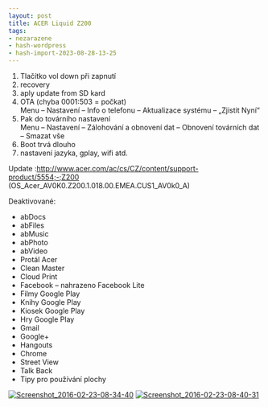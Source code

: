 ```yaml
---
layout: post
title: ACER Liquid Z200
tags:
- nezarazene
- hash-wordpress
- hash-import-2023-08-28-13-25
---
```


1. Tlačítko vol down při zapnutí
2. recovery
3. aply update from SD kard
4. OTA (chyba&nbsp;0001:503 = počkat)  
Menu – Nastavení – Info o telefonu – Aktualizace systému – „Zjistit Nyní“
5. Pak do továrního nastavení  
Menu – Nastavení – Zálohování a obnovení dat – Obnovení továrních dat – Smazat vše
6. Boot trvá dlouho
7. nastavení jazyka, gplay, wifi atd.

Update :http://www.acer.com/ac/cs/CZ/content/support-product/5554;-;Z200  
(OS\_Acer\_AV0K0.Z200.1.018.00.EMEA.CUS1\_AV0k0\_A)

Deaktivované:

- abDocs
- abFiles
- abMusic
- abPhoto
- abVideo
- Protál Acer
- Clean Master
- Cloud Print
- Facebook – nahrazeno Facebook Lite
- Filmy Google Play
- Knihy Google Play
- Kiosek Google Play
- Hry Google Play
- Gmail
- Google+
- Hangouts
- Chrome
- Street View
- Talk Back
- Tipy pro používání plochy

[![Screenshot_2016-02-23-08-34-40](http://www.maxxx.cz/wp-content/uploads/2016/02/Screenshot_2016-02-23-08-34-40-180x300.png)](http://www.maxxx.cz/wp-content/uploads/2016/02/Screenshot_2016-02-23-08-34-40.png) [![Screenshot_2016-02-23-08-40-31](http://www.maxxx.cz/wp-content/uploads/2016/02/Screenshot_2016-02-23-08-40-31-180x300.png)](http://www.maxxx.cz/wp-content/uploads/2016/02/Screenshot_2016-02-23-08-40-31.png)

<!--kg-card-end: html-->